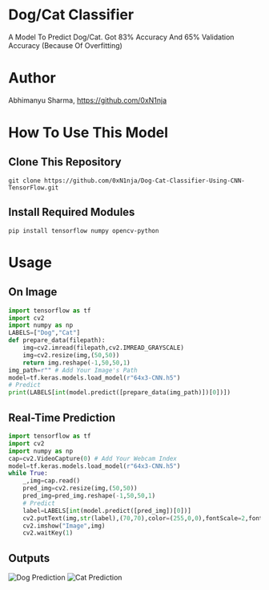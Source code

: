 # Dog/Cat Classifier
A Model To Predict Dog/Cat. Got 83% Accuracy And 65% Validation Accuracy (Because Of Overfitting)
# Author
Abhimanyu Sharma, https://github.com/0xN1nja
# How To Use This Model
## Clone This Repository
```
git clone https://github.com/0xN1nja/Dog-Cat-Classifier-Using-CNN-TensorFlow.git
```
## Install Required Modules
```
pip install tensorflow numpy opencv-python
```
# Usage
## On Image
```python
import tensorflow as tf
import cv2
import numpy as np
LABELS=["Dog","Cat"]
def prepare_data(filepath):
	img=cv2.imread(filepath,cv2.IMREAD_GRAYSCALE)
	img=cv2.resize(img,(50,50))
	return img.reshape(-1,50,50,1)
img_path=r"" # Add Your Image's Path
model=tf.keras.models.load_model(r"64x3-CNN.h5")
# Predict
print(LABELS[int(model.predict([prepare_data(img_path)])[0])])
```
## Real-Time Prediction
```python
import tensorflow as tf
import cv2
import numpy as np
cap=cv2.VideoCapture(0) # Add Your Webcam Index
model=tf.keras.models.load_model(r"64x3-CNN.h5")
while True:
    _,img=cap.read()
    pred_img=cv2.resize(img,(50,50))
    pred_img=pred_img.reshape(-1,50,50,1)
	# Predict
    label=LABELS[int(model.predict([pred_img])[0])]
    cv2.putText(img,str(label),(70,70),color=(255,0,0),fontScale=2,fontFace=cv2.FONT_HERSHEY_COMPLEX)
    cv2.imshow("Image",img)
    cv2.waitKey(1)
```
## Outputs
![Dog Prediction](https://media.discordapp.net/attachments/959703182718672946/963442547965976686/unknown.png?width=804&height=670)
![Cat Prediction](https://media.discordapp.net/attachments/959703182718672946/963442558447534110/unknown.png?width=782&height=670)